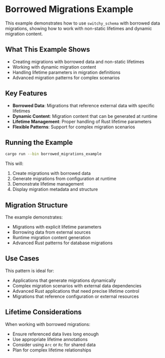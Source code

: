 # Borrowed Migrations Example

This example demonstrates how to use `switchy_schema` with borrowed data migrations, showing how to work with non-static lifetimes and dynamic migration content.

## What This Example Shows

- Creating migrations with borrowed data and non-static lifetimes
- Working with dynamic migration content
- Handling lifetime parameters in migration definitions
- Advanced migration patterns for complex scenarios

## Key Features

- **Borrowed Data**: Migrations that reference external data with specific lifetimes
- **Dynamic Content**: Migration content that can be generated at runtime
- **Lifetime Management**: Proper handling of Rust lifetime parameters
- **Flexible Patterns**: Support for complex migration scenarios

## Running the Example

```bash
cargo run --bin borrowed_migrations_example
```

This will:

1. Create migrations with borrowed data
2. Generate migrations from configuration at runtime
3. Demonstrate lifetime management
4. Display migration metadata and structure

## Migration Structure

The example demonstrates:

- Migrations with explicit lifetime parameters
- Borrowing data from external sources
- Runtime migration content generation
- Advanced Rust patterns for database migrations

## Use Cases

This pattern is ideal for:

- Applications that generate migrations dynamically
- Complex migration scenarios with external data dependencies
- Advanced Rust applications that need precise lifetime control
- Migrations that reference configuration or external resources

## Lifetime Considerations

When working with borrowed migrations:

- Ensure referenced data lives long enough
- Use appropriate lifetime annotations
- Consider using `Arc` or `Rc` for shared data
- Plan for complex lifetime relationships
